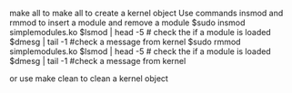 make all to make all to create a kernel object
Use commands insmod and rmmod to insert a module and remove a module
$sudo insmod simplemodules.ko
$lsmod | head -5 # check the if a module is loaded
$dmesg | tail -1 #check a message from kernel
$sudo rmmod simplemodules.ko
$lsmod | head -5 # check the if a module is loaded
$dmesg | tail -1 #check a message from kernel

or use make clean to clean a kernel object
